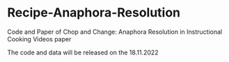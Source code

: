 # Recipe-Anaphora-Resolution
Code and Paper of Chop and Change: Anaphora Resolution in Instructional Cooking Videos paper

The code and data will be released on the 18.11.2022
